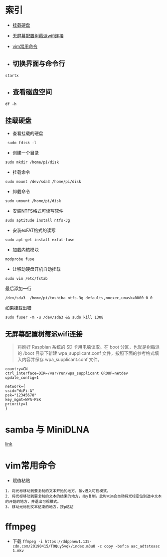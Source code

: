 # 索引

* [挂载硬盘](#挂载硬盘)

* [无屏幕配置树莓派wifi连接](#无屏幕配置树莓派wifi连接)

* [vim常用命令](#vim常用命令)

* ## 切换界面与命令行

` startx `

* ## 查看磁盘空间
 
 `df -h`

## 挂载硬盘
 * 查看挂载的硬盘

` sudo fdisk -l`

* 创建一个目录

`sudo mkdir /home/pi/disk`

* 挂载命令

`sudo mount /dev/sda3 /home/pi/disk`

* 卸载命令

`sudo umount /home/pi/disk`

* 安装NTFS格式可读写软件

`sudo aptitude install ntfs-3g`

* 安装exFAT格式的读写

`sudo apt-get install exfat-fuse`

* 加载内核模块

`modprobe fuse`

* 让移动硬盘开机自动挂载

`sudo vim /etc/fstab`

最后添加一行

`/dev/sda3  /home/pi/toshiba ntfs-3g defaults,noexec,umask=0000 0 0`

如果挂载出错

`sudo fuser -m -u /dev/sda3 && sudo kill 1308`

## 无屏幕配置树莓派wifi连接
> 将刷好 Raspbian 系统的 SD 卡用电脑读取。在 boot 分区，也就是树莓派的 /boot 目录下新建 wpa_supplicant.conf 文件，按照下面的参考格式填入内容并保存 wpa_supplicant.conf 文件。
```
country=CN
ctrl_interface=DIR=/var/run/wpa_supplicant GROUP=netdev
update_config=1
 
network={
ssid="WiFi-A"
psk="12345678"
key_mgmt=WPA-PSK
priority=1
}

```

# samba 与 MiniDLNA

[link](https://www.jianshu.com/p/7dc8f2a01c27)

# vim常用命令

* 赋值粘贴 

```
1. 将光标移动到要复制的文本开始的地方，按v进入可视模式。
2. 将光标移动到要复制的文本的结束的地方，按y复制。此时vim会自动将光标定位到选中文本的开始的地方，并退出可视模式。
3. 移动光标到文本结束的地方，按p粘贴

```


# ffmpeg

* 下载 `ffmpeg -i https://ddppnew1.135-cdn.com/20190415/TOQuy5vq\/index.m3u8 -c copy -bsf:a aac_adtstoasc 1.mkv`